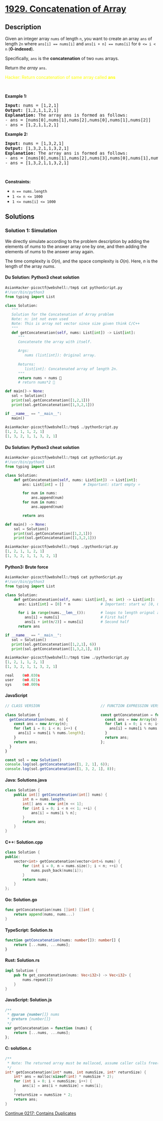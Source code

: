 # [1929. Concatenation of Array](https://leetcode.com/problems/concatenation-of-array)

## Description
<p>Given an integer array <code>nums</code> of length <code>n</code>, you want to create an array <code>ans</code> of length <code>2n</code> where <code>ans[i] == nums[i]</code> and <code>ans[i + n] == nums[i]</code> for <code>0 &lt;= i &lt; n</code> (<strong>0-indexed</strong>).</p>

<p>Specifically, <code>ans</code> is the <strong>concatenation</strong> of two <code>nums</code> arrays.</p>

<p>Return <em>the array </em><code>ans</code>.</p>

<p style="color: yellow;">Hacker: Return concatenation of same array called <b>ans</b></p>

<p>&nbsp;</p>
<p><strong class="example">Example 1:</strong></p>

<pre>
<strong>Input:</strong> nums = [1,2,1]
<strong>Output:</strong> [1,2,1,1,2,1]
<strong>Explanation:</strong> The array ans is formed as follows:
- ans = [nums[0],nums[1],nums[2],nums[0],nums[1],nums[2]]
- ans = [1,2,1,1,2,1]</pre>

<p><strong class="example">Example 2:</strong></p>

<pre>
<strong>Input:</strong> nums = [1,3,2,1]
<strong>Output:</strong> [1,3,2,1,1,3,2,1]
<strong>Explanation:</strong> The array ans is formed as follows:
- ans = [nums[0],nums[1],nums[2],nums[3],nums[0],nums[1],nums[2],nums[3]]
- ans = [1,3,2,1,1,3,2,1]
</pre>

<p>&nbsp;</p>
<p><strong>Constraints:</strong></p>

<ul>
	<li><code>n == nums.length</code></li>
	<li><code>1 &lt;= n &lt;= 1000</code></li>
	<li><code>1 &lt;= nums[i] &lt;= 1000</code></li>
</ul>

## Solutions

### Solution 1: Simulation

We directly simulate according to the problem description by adding the elements of $\textit{nums}$ to the answer array one by one, and then adding the elements of $\textit{nums}$ to the answer array again.

The time complexity is $O(n)$, and the space complexity is $O(n)$. Here, $n$ is the length of the array $\textit{nums}$.

#### Du Solution: Python3 cheat solution
```python
AsianHacker-picoctf@webshell:/tmp$ cat pythonScript.py 
#!/usr/bin/python3
from typing import List

class Solution:
   """
   Solution for the Concatenation of Array problem
   Note: n: int not even used
   Note: This is array not vector since size given think C/C++
   """
   def getConcatenation(self, nums: List[int]) -> List[int]:
      """
      Concatenate the array with itself.
      
      Args:
         nums (list[int]): Original array.
      
      Returns:
         list[int]: Concatenated array of length 2n.
      """
      return nums + nums 🧠
      # return nums*2 🧠

def main()-> None:
   sol = Solution()
   print(sol.getConcatenation([1,2,1]))
   print(sol.getConcatenation([1,3,2,1]))

if __name__ == "__main__":
   main()
   
AsianHacker-picoctf@webshell:/tmp$ ./pythonScript.py 
[1, 2, 1, 1, 2, 1]
[1, 3, 2, 1, 1, 3, 2, 1]
```

#### Du Solution: Python3 cheat solution
```python
AsianHacker-picoctf@webshell:/tmp$ cat pythonScript.py 
#!/usr/bin/python3
from typing import List

class Solution:
    def getConcatenation(self, nums: List[int]) -> List[int]:
        ans: List[int] = []         # Important: start empty ⭐

        for num in nums:
            ans.append(num)
        for num in nums:
            ans.append(num)

        return ans

def main() -> None:
    sol = Solution()
    print(sol.getConcatenation([1,2,1]))
    print(sol.getConcatenation([1,3,2,1])) 

AsianHacker-picoctf@webshell:/tmp$ ./pythonScript.py 
[1, 2, 1, 1, 2, 1]
[1, 3, 2, 1, 1, 3, 2, 1]
```

#### Python3: Brute force
```python
AsianHacker-picoctf@webshell:/tmp$ cat pythonScript.py 
#!/usr/bin/python3
from typing import List

class Solution:
    def getConcatenation(self, nums: List[int], n: int) -> List[int]:
      ans: List[int] = [0] * n              # Important: start w/ [0, 0 ...n] ⭐

      for i in range(nums.__len__()):       # loops to length orignal array
         ans[i] = nums[i]                   # First half
         ans[i + int(n/2)] = nums[i]        # Second half
      return ans

if __name__ == "__main__":
   sol = Solution()
   print(sol.getConcatenation([1,2,1], 6))
   print(sol.getConcatenation([1,3,2,1], 8))

AsianHacker-picoctf@webshell:/tmp$ time ./pythonScript.py 
[1, 2, 1, 1, 2, 1]
[1, 3, 2, 1, 1, 3, 2, 1]

real    0m0.030s
user    0m0.021s
sys     0m0.009s
```

#### JavaScript
```js
// CLASS VERSION                            // FUNCTION EXPRESSION VERSION                  // ARROW FUNCTION VERSION
                                                                                            // mod solution < Python (loop only half)
class Solution {                            const getConcatenation = function(nums, n) {    const getConcatenation = (nums, n) => {
  getConcatenation(nums, n) {                 const ans = new Array(n);                       const ans = new Array(n);  // ⭐
    const ans = new Array(n);                 for (let i = 0; i < n; i++) {                   for (let i = 0; i < n; i++) {
    for (let i = 0; i < n; i++) {               ans[i] = nums[i % nums.length];                 ans[i] = nums[i % nums.length];  // 🧠
      ans[i] = nums[i % nums.length];         }                                               }
    }                                         return ans;                                     return ans;
    return ans;                             };                                              };
  }
}

const sol = new Solution()
console.log(sol.getConcatenation([1, 2, 1], 6));
console.log(sol.getConcatenation([1, 3, 2, 1], 8));
```

#### Java: Solutions.java

```java
class Solution {
    public int[] getConcatenation(int[] nums) {
        int n = nums.length;
        int[] ans = new int[n << 1];
        for (int i = 0; i < n << 1; ++i) {
            ans[i] = nums[i % n];
        }
        return ans;
    }
}
```

#### C++: Solution.cpp

```cpp
class Solution {
public:
    vector<int> getConcatenation(vector<int>& nums) {
        for (int i = 0, n = nums.size(); i < n; ++i) {
            nums.push_back(nums[i]);
        }
        return nums;
    }
};
```

#### Go: Solution.go

```go
func getConcatenation(nums []int) []int {
	return append(nums, nums...)
}
```

#### TypeScript: Solution.ts

```ts
function getConcatenation(nums: number[]): number[] {
    return [...nums, ...nums];
}
```

#### Rust: Solution.rs

```rust
impl Solution {
    pub fn get_concatenation(nums: Vec<i32>) -> Vec<i32> {
        nums.repeat(2)
    }
}
```

#### JavaScript: Solution.js

```js
/**
 * @param {number[]} nums
 * @return {number[]}
 */
var getConcatenation = function (nums) {
    return [...nums, ...nums];
};
```

#### C: solution.c

```c
/**
 * Note: The returned array must be malloced, assume caller calls free().
 */
int* getConcatenation(int* nums, int numsSize, int* returnSize) {
    int* ans = malloc(sizeof(int) * numsSize * 2);
    for (int i = 0; i < numsSize; i++) {
        ans[i] = ans[i + numsSize] = nums[i];
    }
    *returnSize = numsSize * 2;
    return ans;
}
```

[Continue 0217: Contains Duplicates](../../0200-0299/0217.Contains%20Duplicate/README.md)